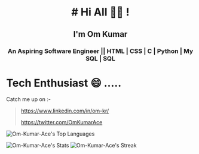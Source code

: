 <h1 align="center"># Hi All 👋🏻 !</h1>
<h2 align="center">I'm Om Kumar </h2>
<h3 align="center">An Aspiring Software Engineer || HTML | CSS | C | Python | My SQL | SQL</h3>

# Tech Enthusiast 😄 ..... 
Catch me up on :-
><https://www.linkedin.com/in/om-kr/>
>
><https://twitter.com/OmKumarAce>
>
>
![Om-Kumar-Ace's Top Languages](https://github-readme-stats.vercel.app/api/top-langs/?username=Om-Kumar-Ace&theme=dark&show_icons=true&hide_border=false&layout=compact)
>
>
![Om-Kumar-Ace's Stats](https://github-readme-stats.vercel.app/api?username=Om-Kumar-Ace&theme=dark&show_icons=true&hide_border=false&count_private=false)
![Om-Kumar-Ace's Streak](https://github-readme-streak-stats.herokuapp.com/?user=Om-Kumar-Ace&theme=dark&hide_border=false)






<!---
Om-Kumar-Ace/Om-Kumar-Ace is a ✨ special ✨ repository because its `README.md` (this file) appears on your GitHub profile.
You can click the Preview link to take a look at your changes.
--->

